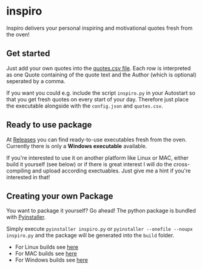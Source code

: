 # inspiro
Inspiro delivers your personal inspiring and motivational quotes fresh from the oven! 

## Get started
Just add your own quotes into the [quotes.csv file](quotes.csv).
Each row is interpreted as one Quote containing of the quote text and the Author (which is optional) seperated by a comma.

If you want you could e.g. include the script `inspiro.py` in your Autostart so that you get fresh quotes on every start of your day.
Therefore just place the executable alongside with the `config.json` and `quotes.csv`.

## Ready to use package
At [Releases](https://github.com/tfreundo/inspiro/releases) you can find ready-to-use executables fresh from the oven.
Currently there is only a **Windows executable** available.

If you're interested to use it on another platform like Linux or MAC, either build it yourself (see below) or if there is great interest I will do the cross-compiling and upload according exectuables.
Just give me a hint if you're interested in that!

## Creating your own Package
You want to package it yourself? Go ahead!
The python package is bundled with [Pyinstaller](http://www.pyinstaller.org/).

Simply execute `pyinstaller inspiro.py` or `pyinstaller --onefile --noupx inspiro.py` and the package will be generated into the `build` folder.

* For Linux builds see [here](https://pyinstaller.readthedocs.io/en/stable/bootloader-building.html#building-for-gnu-linux)
* For MAC builds see [here](https://pyinstaller.readthedocs.io/en/stable/bootloader-building.html#building-for-mac-os-x)
* For Windows builds see [here](https://pyinstaller.readthedocs.io/en/stable/bootloader-building.html#building-for-windows)